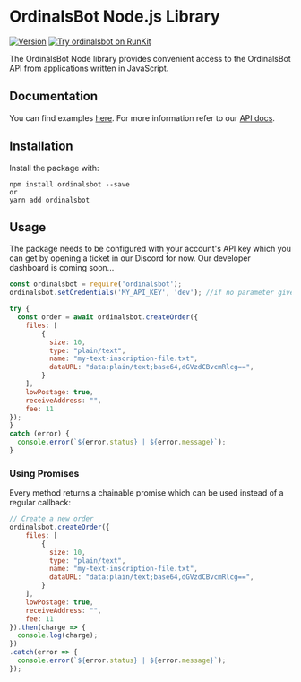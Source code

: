 # OrdinalsBot Node.js Library

[![Version](https://img.shields.io/npm/v/ordinalsbot.svg)](https://www.npmjs.org/package/ordinalsbot)
[![Try ordinalsbot on RunKit](https://badge.runkitcdn.com/ordinalsbot.svg)](https://npm.runkit.com/ordinalsbot)

The OrdinalsBot Node library provides convenient access to the OrdinalsBot API from
applications written in JavaScript.

## Documentation

You can find examples [here](examples/example.js). For more information refer to our [API docs](https://docs.ordinalsbot.com).

## Installation

Install the package with:

    npm install ordinalsbot --save
    or
    yarn add ordinalsbot

## Usage

The package needs to be configured with your account's API key which you can get by opening a ticket in our Discord for now. Our developer dashboard is coming soon...

``` js
const ordinalsbot = require('ordinalsbot');
ordinalsbot.setCredentials('MY_API_KEY', 'dev'); //if no parameter given, default environment is 'live'

try {
  const order = await ordinalsbot.createOrder({
    files: [
        {
          size: 10,
          type: "plain/text",
          name: "my-text-inscription-file.txt",
          dataURL: "data:plain/text;base64,dGVzdCBvcmRlcg==",
        }
    ],
    lowPostage: true,
    receiveAddress: "",
    fee: 11
});
}
catch (error) {
  console.error(`${error.status} | ${error.message}`);
}
```

### Using Promises

Every method returns a chainable promise which can be used instead of a regular
callback:

```js
// Create a new order
ordinalsbot.createOrder({
    files: [
        {
          size: 10,
          type: "plain/text",
          name: "my-text-inscription-file.txt",
          dataURL: "data:plain/text;base64,dGVzdCBvcmRlcg==",
        }
    ],
    lowPostage: true,
    receiveAddress: "",
    fee: 11
}).then(charge => {
  console.log(charge);
})
.catch(error => {
  console.error(`${error.status} | ${error.message}`);
});
```
